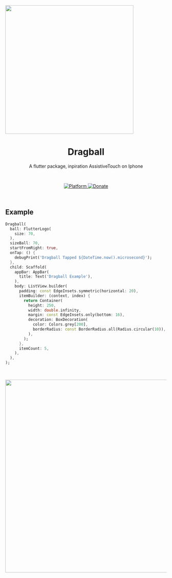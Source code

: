 <img src="https://github.com/farhanfadila1717/drag_ball/blob/master/display/drag_ball_cover.png?raw=true" height="400" align="center"/>

<h1 align="center">Dragball</h1>

<p align="center">A flutter package, inpiration AssistiveTouch on Iphone</p><br>

<p align="center">
  <a href="https://flutter.dev">
    <img src="https://img.shields.io/badge/Platform-Flutter-02569B?logo=flutter"
      alt="Platform" />
  </a>
  <a href="https://www.paypal.me/farhanfadila1717">
    <img src="https://img.shields.io/badge/Donate-PayPal-00457C?logo=paypal"
      alt="Donate" />
  </a>
</p><br>

## Example
```dart
Dragball(
  ball: FlutterLogo(
    size: 70,
  ),
  sizeBall: 70,
  startFromRight: true,
  onTap: () {
    debugPrint('Dragball Tapped ${DateTime.now().microsecond}');
  },
  child: Scaffold(
    appBar: AppBar(
      title: Text('Dragball Example'),
    ),
    body: ListView.builder(
      padding: const EdgeInsets.symmetric(horizontal: 20),
      itemBuilder: (context, index) {
        return Container(
          height: 250,
          width: double.infinity,
          margin: const EdgeInsets.only(bottom: 16),
          decoration: BoxDecoration(
            color: Colors.grey[200],
            borderRadius: const BorderRadius.all(Radius.circular(10)),
          ),
        );
      },
      itemCount: 5,
    ),
  ),
);
```
<br>
<p><img src="https://github.com/farhanfadila1717/drag_ball/blob/master/display/dragball_example.gif?raw=true" height="600"/></p>

